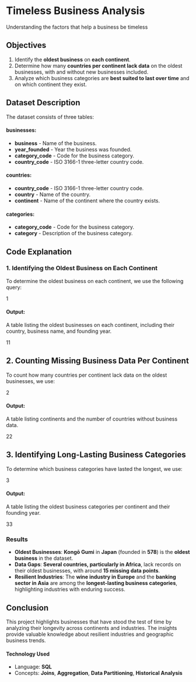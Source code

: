 # Timeless Business Analysis
Understanding the factors that help a business be timeless

## Objectives
1. Identify the **oldest business** on **each continent**.
2. Determine how many **countries per continent lack data** on the oldest businesses, with and without new businesses included.
3. Analyze which business categories are **best suited to last over time** and on which continent they exist.

## Dataset Description
The dataset consists of three tables:
#### businesses:
- **business** - Name of the business.
- **year_founded** - Year the business was founded.
- **category_code** - Code for the business category.
- **country_code** - ISO 3166-1 three-letter country code.

#### countries:
- **country_code** - ISO 3166-1 three-letter country code.
- **country** - Name of the country.
- **continent** - Name of the continent where the country exists.

#### categories:
- **category_code** - Code for the business category.
- **category** - Description of the business category.

## Code Explanation
### 1. Identifying the Oldest Business on Each Continent
To determine the oldest business on each continent, we use the following query:

1

#### Output:
A table listing the oldest businesses on each continent, including their country, business name, and founding year.

11

## 2. Counting Missing Business Data Per Continent
To count how many countries per continent lack data on the oldest businesses, we use:

2

#### Output:
A table listing continents and the number of countries without business data.

22

## 3. Identifying Long-Lasting Business Categories
To determine which business categories have lasted the longest, we use:

3

#### Output:
A table listing the oldest business categories per continent and their founding year.

33

### Results
- **Oldest Businesses**: **Kongō Gumi** in **Japan** (founded in **578**) is the **oldest business** in the dataset.
- **Data Gaps**: **Several countries, particularly in Africa**, lack records on their oldest businesses, with around **15 missing data points**.
- **Resilient Industries**: The **wine industry in Europe** and the **banking sector in Asia** are among the **longest-lasting business categories**, highlighting industries with enduring success.

## Conclusion
This project highlights businesses that have stood the test of time by analyzing their longevity across continents and industries. The insights provide valuable knowledge about resilient industries and geographic business trends.

#### Technology Used
- Language: **SQL**
- Concepts: **Joins**, **Aggregation**, **Data Partitioning**, **Historical Analysis**
